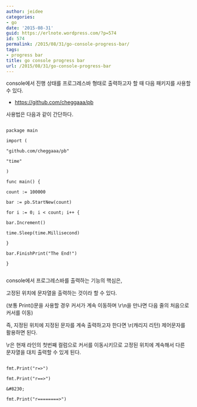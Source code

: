 ```yaml
---
author: jeidee
categories:
- go
date: '2015-08-31'
guid: https://erlnote.wordpress.com/?p=574
id: 574
permalink: /2015/08/31/go-console-progress-bar/
tags:
- progress bar
title: go console progress bar
url: /2015/08/31/go-console-progress-bar
---
```


console에서 진행 상태를 프로그레스바 형태로 출력하고자 할 때 다음 패키지를 사용할 수 있다.

  * https://github.com/cheggaaa/pb

사용법은 다음과 같이 간단하다.

```
  
package main

import (
      
"github.com/cheggaaa/pb"
      
"time"
  
)

func main() {
      
count := 100000
      
bar := pb.StartNew(count)
      
for i := 0; i < count; i++ {
          
bar.Increment()
          
time.Sleep(time.Millisecond)
      
}
      
bar.FinishPrint("The End!")
  
}
  
```

console에서 프로그레스바를 출력하는 기능의 핵심은,
  
고정된 위치에 문자열을 출력하는 것이라 할 수 있다.
  
(보통 Print()문을 사용할 경우 커서가 계속 이동하며 \r\n을 만나면 다음 줄의 처음으로 커서를 이동)

즉, 지정된 위치에 지정된 문자를 계속 출력하고자 한다면 \r(캐리지 리턴) 제어문자를 활용하면 된다.
  
\r은 현재 라인의 첫번째 컬럼으로 커서를 이동시키므로 고정된 위치에 계속해서 다른 문자열을 대치 출력할 수 있게 된다.

```
  
fmt.Print("r=>")
  
fmt.Print("r==>")
  
&#8230;
  
fmt.Print("r========>")
  
```